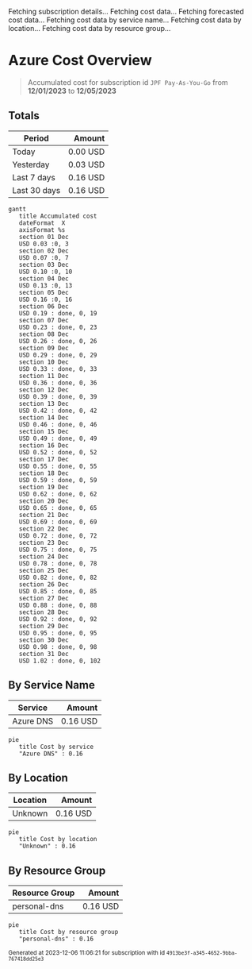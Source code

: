 Fetching subscription details...
Fetching cost data...
Fetching forecasted cost data...
Fetching cost data by service name...
Fetching cost data by location...
Fetching cost data by resource group...
# Azure Cost Overview

> Accumulated cost for subscription id `JPF Pay-As-You-Go` from **12/01/2023** to **12/05/2023**

## Totals

|Period|Amount|
|---|---:|
|Today|0.00 USD|
|Yesterday|0.03 USD|
|Last 7 days|0.16 USD|
|Last 30 days|0.16 USD|

```mermaid
gantt
   title Accumulated cost
   dateFormat  X
   axisFormat %s
   section 01 Dec
   USD 0.03 :0, 3
   section 02 Dec
   USD 0.07 :0, 7
   section 03 Dec
   USD 0.10 :0, 10
   section 04 Dec
   USD 0.13 :0, 13
   section 05 Dec
   USD 0.16 :0, 16
   section 06 Dec
   USD 0.19 : done, 0, 19
   section 07 Dec
   USD 0.23 : done, 0, 23
   section 08 Dec
   USD 0.26 : done, 0, 26
   section 09 Dec
   USD 0.29 : done, 0, 29
   section 10 Dec
   USD 0.33 : done, 0, 33
   section 11 Dec
   USD 0.36 : done, 0, 36
   section 12 Dec
   USD 0.39 : done, 0, 39
   section 13 Dec
   USD 0.42 : done, 0, 42
   section 14 Dec
   USD 0.46 : done, 0, 46
   section 15 Dec
   USD 0.49 : done, 0, 49
   section 16 Dec
   USD 0.52 : done, 0, 52
   section 17 Dec
   USD 0.55 : done, 0, 55
   section 18 Dec
   USD 0.59 : done, 0, 59
   section 19 Dec
   USD 0.62 : done, 0, 62
   section 20 Dec
   USD 0.65 : done, 0, 65
   section 21 Dec
   USD 0.69 : done, 0, 69
   section 22 Dec
   USD 0.72 : done, 0, 72
   section 23 Dec
   USD 0.75 : done, 0, 75
   section 24 Dec
   USD 0.78 : done, 0, 78
   section 25 Dec
   USD 0.82 : done, 0, 82
   section 26 Dec
   USD 0.85 : done, 0, 85
   section 27 Dec
   USD 0.88 : done, 0, 88
   section 28 Dec
   USD 0.92 : done, 0, 92
   section 29 Dec
   USD 0.95 : done, 0, 95
   section 30 Dec
   USD 0.98 : done, 0, 98
   section 31 Dec
   USD 1.02 : done, 0, 102
```

## By Service Name

|Service|Amount|
|---|---:|
|Azure DNS|0.16 USD|

```mermaid
pie
   title Cost by service
   "Azure DNS" : 0.16
```

## By Location

|Location|Amount|
|---|---:|
|Unknown|0.16 USD|

```mermaid
pie
   title Cost by location
   "Unknown" : 0.16
```

## By Resource Group

|Resource Group|Amount|
|---|---:|
|personal-dns|0.16 USD|

```mermaid
pie
   title Cost by resource group
   "personal-dns" : 0.16
```

<sup>Generated at 2023-12-06 11:06:21 for subscription with id `4913be3f-a345-4652-9bba-767418dd25e3`</sup>

